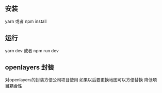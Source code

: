 ## 安装
yarn 或者 npm install

## 运行
yarn dev 或者 npm run dev

## openlayers 封装
对openlayers的封装方便公司项目使用
如果以后要更换地图可以方便替换 降低项目耦合性